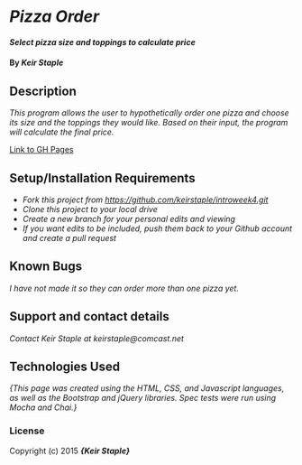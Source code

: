 # _Pizza Order_

#### _Select pizza size and toppings to calculate price_

#### By _**Keir Staple**_

## Description

_This program allows the user to hypothetically order one pizza and choose its size and the toppings they would like. Based on their input, the program will calculate the final price._

[Link to GH Pages](http://keirstaple.github.io/introweek4/)

## Setup/Installation Requirements

* _Fork this project from https://github.com/keirstaple/introweek4.git_
* _Clone this project to your local drive_
* _Create a new branch for your personal edits and viewing_
* _If you want edits to be included, push them back to your Github account and create a pull request_

## Known Bugs

_I have not made it so they can order more than one pizza yet._

## Support and contact details

_Contact Keir Staple at keirstaple@comcast.net_

## Technologies Used

_{This page was created using the HTML, CSS, and Javascript languages, as well as the Bootstrap and jQuery libraries. Spec tests were run using Mocha and Chai.}_

### License

Copyright (c) 2015 **_{Keir Staple}_**
